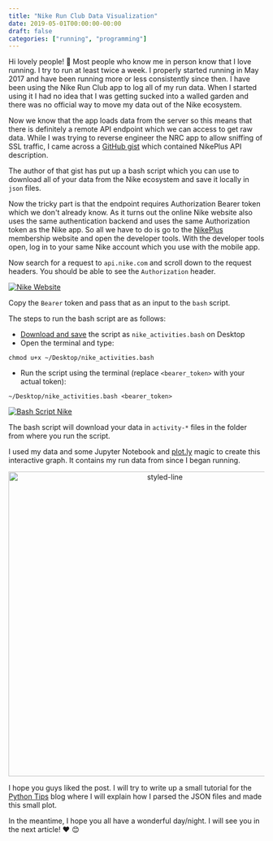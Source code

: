 ```yaml
---
title: "Nike Run Club Data Visualization"
date: 2019-05-01T00:00:00-00:00
draft: false
categories: ["running", "programming"]
---
```


Hi lovely people! :wave: Most people who know me in person know that I love running. I try to run at least twice a week. I properly started running in May 2017 and have been running more or less consistently since then. I have been using the Nike Run Club app to log all of my run data. When I started using it I had no idea that I was getting sucked into a walled garden and there was no official way to move my data out of the Nike ecosystem.

Now we know that the app loads data from the server so this means that there is definitely a remote API endpoint which we can access to get raw data. While I was trying to reverse engineer the NRC app to allow sniffing of SSL traffic, I came across a [GitHub gist](https://gist.github.com/niw/858c1ecaef89858893681e46db63db66) which contained NikePlus API description. 

The author of that gist has put up a bash script which you can use to download all of your data from the Nike ecosystem and save it locally in `json` files. 

Now the tricky part is that the endpoint requires Authorization Bearer token which we don't already know. As it turns out the online Nike website also uses the same authentication backend and uses the same Authorization token as the Nike app. So all we have to do is go to the [NikePlus](https://www.nike.com/member/profile) membership website and open the developer tools. With the developer tools open, log in to your same Nike account which you use with the mobile app. 

Now search for a request to `api.nike.com` and scroll down to the request headers. You should be able to see the `Authorization` header. 

[![Nike Website](/images/nike.png)](/images/nike.png)

Copy the `Bearer` token and pass that as an input to the `bash` script.

The steps to run the bash script are as follows:

- [Download and save](https://gist.githubusercontent.com/niw/858c1ecaef89858893681e46db63db66/raw/8de62d6729ddb7ad391d655b18daabee0e1eb23f/fetch_nike_puls_all_activities.bash) the script as `nike_activities.bash` on Desktop
- Open the terminal and type: 

```
chmod u+x ~/Desktop/nike_activities.bash
```

- Run the script using the terminal (replace `<bearer_token>` with your actual token):

```
~/Desktop/nike_activities.bash <bearer_token>
```

[![Bash Script Nike](/images/nike_bash.png)](/images/nike_bash.png)

The bash script will download your data in `activity-*` files in the folder from where you run the script.

I used my data and some Jupyter Notebook and [plot.ly](https://plot.ly) magic to create this interactive graph. It contains my run data from since I began running. 

<div>
    <a href="https://plot.ly/~yasoobkhalid/2/?share_key=lCJ2d03QETDb4K8h9w1PW2" target="_blank" title="styled-line" style="display: block; text-align: center;"><img src="https://plot.ly/~yasoobkhalid/2.png?share_key=lCJ2d03QETDb4K8h9w1PW2" alt="styled-line" style="max-width: 100%;width: 600px;"  width="600" onerror="this.onerror=null;this.src='https://plot.ly/404.png';" /></a>
    <script data-plotly="yasoobkhalid:2" sharekey-plotly="lCJ2d03QETDb4K8h9w1PW2" src="https://plot.ly/embed.js" async></script>
</div>


I hope you guys liked the post. I will try to write up a small tutorial for the [Python Tips](https://pythontips.com) blog where I will explain how I parsed the JSON files and made this small plot.

In the meantime, I hope you all have a wonderful day/night. I will see you in the next article! :heart: :blush: